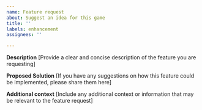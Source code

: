 ```yaml
---
name: Feature request
about: Suggest an idea for this game
title: ''
labels: enhancement
assignees: ''

---
```


**Description**
[Provide a clear and concise description of the feature you are requesting]

**Proposed Solution**
[If you have any suggestions on how this feature could be implemented, please share them here]

**Additional context**
[Include any additional context or information that may be relevant to the feature request]
